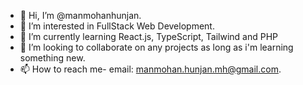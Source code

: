 - 👋 Hi, I’m @manmohanhunjan.
- 👀 I’m interested in FullStack Web Development.
- 🌱 I’m currently learning React.js, TypeScript, Tailwind and PHP
- 💞️ I’m looking to collaborate on any projects as long as i'm learning something new.
- 📫 How to reach me- email: manmohan.hunjan.mh@gmail.com.

<!---
manmohanhunjan/manmohanhunjan is a ✨ special ✨ repository because its `README.md` (this file) appears on your GitHub profile.
You can click the Preview link to take a look at your changes.
--->
